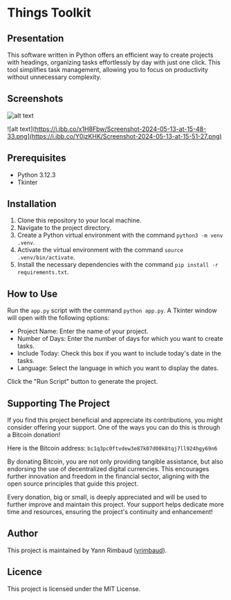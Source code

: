 # Things Toolkit

## Presentation

This software written in Python offers an efficient way to create projects with headings, organizing tasks effortlessly by day with just one click. This tool simplifies task management, allowing you to focus on productivity without unnecessary complexity.

## Screenshots

![alt text](https://i.ibb.co/x1H8Fbw/Screenshot-2024-05-13-at-15-48-33.png)

![alt text](https://i.ibb.co/x1H8Fbw/Screenshot-2024-05-13-at-15-48-33.png](https://i.ibb.co/Y0jzKHK/Screenshot-2024-05-13-at-15-51-27.png)


## Prerequisites

- Python 3.12.3
- Tkinter

## Installation

1. Clone this repository to your local machine.
2. Navigate to the project directory.
3. Create a Python virtual environment with the command `python3 -m venv .venv`.
4. Activate the virtual environment with the command `source .venv/bin/activate`.
5. Install the necessary dependencies with the command `pip install -r requirements.txt`.

## How to Use

Run the `app.py` script with the command `python app.py`. A Tkinter window will open with the following options:

- Project Name: Enter the name of your project.
- Number of Days: Enter the number of days for which you want to create tasks.
- Include Today: Check this box if you want to include today's date in the tasks.
- Language: Select the language in which you want to display the dates.

Click the "Run Script" button to generate the project.

## Supporting The Project

If you find this project beneficial and appreciate its contributions, you might consider offering your support. One of the ways you can do this is through a Bitcoin donation!

Here is the Bitcoin address:
`bc1q3pc0ftvdew3e87k07d00k8tqj7ll924hgy69n6`

By donating Bitcoin, you are not only providing tangible assistance, but also endorsing the use of decentralized digital currencies. This encourages further innovation and freedom in the financial sector, aligning with the open source principles that guide this project.

Every donation, big or small, is deeply appreciated and will be used to further improve and maintain this project. Your support helps dedicate more time and resources, ensuring the project's continuity and enhancement!

## Author

This project is maintained by Yann Rimbaud ([yrimbaud](https://github.com/yrimbaud)).

## Licence

This project is licensed under the MIT License.
